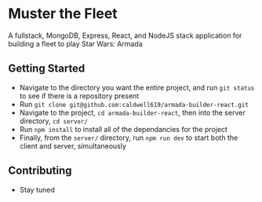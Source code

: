 # Muster the Fleet
 A fullstack, MongoDB, Express, React, and NodeJS stack application for building a fleet to play Star Wars: Armada
 
 ## Getting Started
 - Navigate to the directory you want the entire project, and run `git status` to see if there is a repository present
 - Run `git clone git@github.com:caldwell619/armada-builder-react.git`
 - Navigate to the project, `cd armada-builder-react`, then into the server directory, `cd server/`
 - Run `npm install` to install all of the dependancies for the project
 - Finally, from the `server/` directory, run `npm run dev` to start both the client and server, simultaneously
 
 ## Contributing
 - Stay tuned
 
 